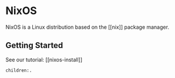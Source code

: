 # NixOS

NixOS is a Linux distribution based on the [[nix]] package manager. 

## Getting Started

See our tutorial: [[nixos-install]]

```query
children:.
```